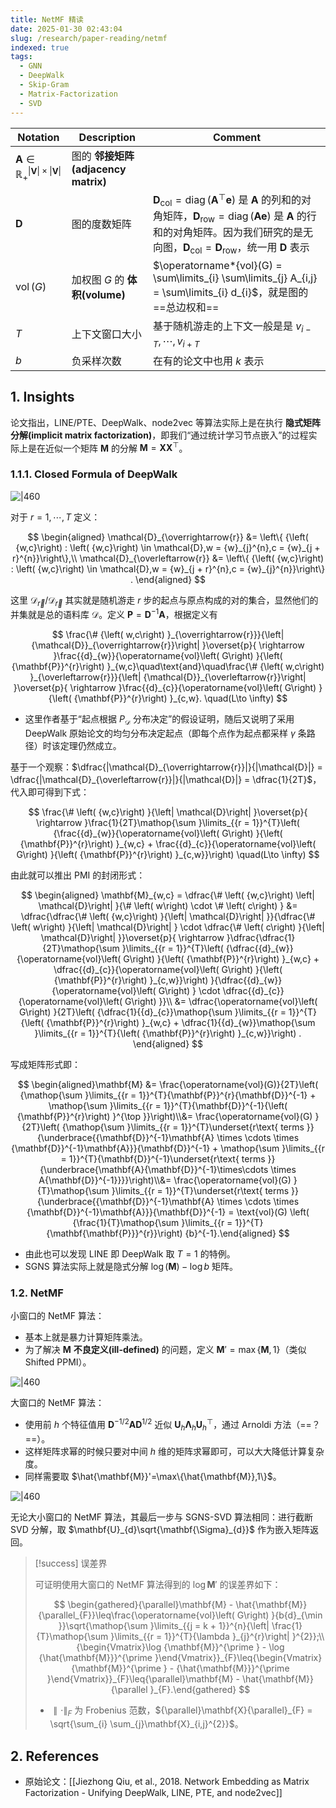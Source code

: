 ```yaml
---
title: NetMF 精读
date: 2025-01-30 02:43:04
slug: /research/paper-reading/netmf
indexed: true
tags:
  - GNN
  - DeepWalk
  - Skip-Gram
  - Matrix-Factorization
  - SVD
---
```


| Notation                                                               | Description                         | Comment                                                                                                                                                                                                                                                                                                                        |
| ---------------------------------------------------------------------- | ----------------------------------- | ------------------------------------------------------------------------------------------------------------------------------------------------------------------------------------------------------------------------------------------------------------------------------------------------------------------------------ |
| $\mathbf{A} \in \mathbb{R}_{+}^{\|\mathbf{V}\| \times \|\mathbf{V}\|}$ | 图的 **邻接矩阵(adjacency matrix)** |                                                                                                                                                                                                                                                                                                                                |
| $\mathbf{D}$                                                           | 图的度数矩阵                        | $\mathbf{D}_{\text{col}} = \operatorname*{diag}(\mathbf{A}^{\top}\mathbf{e})$ 是 $\mathbf{A}$ 的列和的对角矩阵，$\mathbf{D}_{\text{row}} = \operatorname*{diag}(\mathbf{A}\mathbf{e})$ 是 $\mathbf{A}$ 的行和的对角矩阵。因为我们研究的是无向图，$\mathbf{D}_{\text{col}} = \mathbf{D}_{\text{row}}$，统一用 $\mathbf{D}$ 表示 |
| $\operatorname*{vol}(G)$                                               | 加权图 $G$ 的 **体积(volume)**      | $\operatorname*{vol}(G) = \sum\limits_{i} \sum\limits_{j} A_{i,j} = \sum\limits_{i} d_{i}$，就是图的==总边权和==                                                                                                                                                                                                               |
| $T$                                                                    | 上下文窗口大小                      | 基于随机游走的上下文一般是是 $v_{i-T},\cdots,v_{i+T}$                                                                                                                                                                                                                                                                          |
| $b$                                                                    | 负采样次数                          | 在有的论文中也用 $k$ 表示                                                                                                                                                                                                                                                                                                      |

## 1. Insights

论文指出，LINE/PTE、DeepWalk、node2vec 等算法实际上是在执行 **隐式矩阵分解(implicit matrix factorization)**，即我们“通过统计学习节点嵌入”的过程实际上是在近似一个矩阵 $\mathbf{M}$ 的分解 $\mathbf{M}=\mathbf{X}\mathbf{X}^{\top}$。

### 1.1.1. Closed Formula of DeepWalk

![|460](https://img.memset0.cn/2025/01/25/xisKGrV3.png)

对于 $r=1,\cdots,T$ 定义：

$$
\begin{aligned}
\mathcal{D}_{\overrightarrow{r}} &= \left\{ {\left( {w,c}\right) : \left( {w,c}\right) \in \mathcal{D},w = {w}_{j}^{n},c = {w}_{j + r}^{n}}\right\},\\
\mathcal{D}_{\overleftarrow{r}} &= \left\{ {\left( {w,c}\right) : \left( {w,c}\right) \in \mathcal{D},w = {w}_{j + r}^{n},c = {w}_{j}^{n}}\right\} .
\end{aligned}
$$

这里 $\mathcal{D}_{\overrightarrow{r}} / \mathcal{D}_{\overleftarrow{r}}$ 其实就是随机游走 $r$ 步的起点与原点构成的对的集合，显然他们的并集就是总的语料库 $\mathcal{D}$。定义 $\mathbf{P} = {\mathbf{D}}^{-1}\mathbf{A}$，根据定义有

$$
\frac{\# {\left( w,c\right) }_{\overrightarrow{r}}}{\left| {\mathcal{D}}_{\overrightarrow{r}}\right| }\overset{p}{ \rightarrow }\frac{{d}_{w}}{\operatorname{vol}\left( G\right) }{\left( {\mathbf{P}}^{r}\right) }_{w,c}\quad\text{and}\quad\frac{\# {\left( w,c\right) }_{\overleftarrow{r}}}{\left| {\mathcal{D}}_{\overleftarrow{r}}\right| }\overset{p}{ \rightarrow }\frac{{d}_{c}}{\operatorname{vol}\left( G\right) }{\left( {\mathbf{P}}^{r}\right) }_{c,w}.
\quad(L\to \infty)
$$

- 这里作者基于“起点根据 $P_{\mathcal{D}}$ 分布决定”的假设证明，随后又说明了采用 DeepWalk 原始论文的均匀分布决定起点（即每个点作为起点都采样 $\gamma$ 条路径）时该定理仍然成立。

基于一个观察：$\dfrac{|\mathcal{D}_{\overrightarrow{r}}|}{|\mathcal{D}|} = \dfrac{|\mathcal{D}_{\overleftarrow{r}}|}{|\mathcal{D}|} = \dfrac{1}{2T}$，代入即可得到下式：

$$
\frac{\# \left( {w,c}\right) }{\left| \mathcal{D}\right| }\overset{p}{ \rightarrow }\frac{1}{2T}\mathop{\sum }\limits_{{r = 1}}^{T}\left( {\frac{{d}_{w}}{\operatorname{vol}\left( G\right) }{\left( {\mathbf{P}}^{r}\right) }_{w,c} + \frac{{d}_{c}}{\operatorname{vol}\left( G\right) }{\left( {\mathbf{P}}^{r}\right) }_{c,w}}\right)
\quad(L\to \infty)
$$

由此就可以推出 PMI 的封闭形式：

$$
\begin{aligned}
\mathbf{M}_{w,c} = \dfrac{\# \left( {w,c}\right) \left| \mathcal{D}\right| }{\# \left( w\right) \cdot \# \left( c\right) } &= \dfrac{\dfrac{\# \left( {w,c}\right) }{\left| \mathcal{D}\right| }}{\dfrac{\# \left( w\right) }{\left| \mathcal{D}\right| } \cdot \dfrac{\# \left( c\right) }{\left| \mathcal{D}\right| }}\overset{p}{ \rightarrow }\dfrac{\dfrac{1}{2T}\mathop{\sum }\limits_{{r = 1}}^{T}\left( {\dfrac{{d}_{w}}{\operatorname{vol}\left( G\right) }{\left( {\mathbf{P}}^{r}\right) }_{w,c} + \dfrac{{d}_{c}}{\operatorname{vol}\left( G\right) }{\left( {\mathbf{P}}^{r}\right) }_{c,w}}\right) }{\dfrac{{d}_{w}}{\operatorname{vol}\left( G\right) } \cdot \dfrac{{d}_{c}}{\operatorname{vol}\left( G\right) }}\\
&= \dfrac{\operatorname{vol}\left( G\right) }{2T}\left( {\dfrac{1}{{d}_{c}}\mathop{\sum }\limits_{{r = 1}}^{T}{\left( {\mathbf{P}}^{r}\right) }_{w,c} + \dfrac{1}{{d}_{w}}\mathop{\sum }\limits_{{r = 1}}^{T}{\left( {\mathbf{P}}^{r}\right) }_{c,w}}\right) .
\end{aligned}
$$

写成矩阵形式即：

$$
\begin{aligned}\mathbf{M} &= \frac{\operatorname{vol}(G)}{2T}\left( {\mathop{\sum }\limits_{{r = 1}}^{T}{\mathbf{P}}^{r}{\mathbf{D}}^{-1} + \mathop{\sum }\limits_{{r = 1}}^{T}{\mathbf{D}}^{-1}{\left( {\mathbf{P}}^{r}\right) }^{\top }}\right)\\&= \frac{\operatorname{vol}(G) }{2T}\left( {\mathop{\sum }\limits_{{r = 1}}^{T}\underset{r\text{ terms }}{\underbrace{{\mathbf{D}}^{-1}\mathbf{A} \times \cdots \times {\mathbf{D}}^{-1}\mathbf{A}}}{\mathbf{D}}^{-1} + \mathop{\sum }\limits_{{r = 1}}^{T}{\mathbf{D}}^{-1}\underset{r\text{ terms }}{\underbrace{\mathbf{A}{\mathbf{D}}^{-1}\times\cdots \times A{\mathbf{D}}^{-1}}}}\right)\\&= \frac{\operatorname{vol}(G) }{T}\mathop{\sum }\limits_{{r = 1}}^{T}\underset{r\text{ terms }}{\underbrace{{\mathbf{D}}^{-1}\mathbf{A} \times \cdots \times {\mathbf{D}}^{-1}\mathbf{A}}}{\mathbf{D}}^{-1} = \text{vol}(G) \left( {\frac{1}{T}\mathop{\sum }\limits_{{r = 1}}^{T}{\mathbf{\mathbf{P}}}^{r}}\right) {b}^{-1}.\end{aligned}
$$

- 由此也可以发现 LINE 即 DeepWalk 取 $T=1$ 的特例。
- SGNS 算法实际上就是隐式分解 $\log( \mathbf{M}) - \log b$ 矩阵。

### 1.2. NetMF

小窗口的 NetMF 算法：

- 基本上就是暴力计算矩阵乘法。
- 为了解决 $\mathbf{M}$ **不良定义(ill-defined)** 的问题，定义 $\mathbf{M}'=\max \{ \mathbf{M},1 \}$（类似 Shifted PPMI）。

![|460](https://img.memset0.cn/2025/01/30/pBTywcSl.png)

大窗口的 NetMF 算法：

- 使用前 $h$ 个特征值用 $\mathbf{D}^{- 1/2} \mathbf{A} \mathbf{D}^{1 / 2}$ 近似 $\mathbf{U}_{h} \mathbf{\Lambda}_{h} \mathbf{U}_{h}^{\top}$，通过 Arnoldi 方法（==？==）。
- 这样矩阵求幂的时候只要对中间 $h$ 维的矩阵求幂即可，可以大大降低计算复杂度。
- 同样需要取 $\hat{\mathbf{M}}'=\max\{\hat{\mathbf{M}},1\}$。

![|460](https://img.memset0.cn/2025/01/30/DPHnatZR.png)

无论大小窗口的 NetMF 算法，其最后一步与 SGNS-SVD 算法相同：进行截断 SVD 分解，取 $\mathbf{U}_{d}\sqrt{\mathbf{\Sigma}_{d}}$ 作为嵌入矩阵返回。

> [!success] 误差界
>
> 可证明使用大窗口的 NetMF 算法得到的 $\log \mathbf{M}'$ 的误差界如下：
>
> $$
> \begin{gathered}{\parallel}\mathbf{M} - \hat{\mathbf{M}}{\parallel_{F}}\leq\frac{\operatorname{vol}\left( G\right) }{b{d}_{\min }}\sqrt{\mathop{\sum }\limits_{{j = k + 1}}^{n}{\left| \frac{1}{T}\mathop{\sum }\limits_{{r = 1}}^{T}{\lambda }_{j}^{r}\right| }^{2}};\\{\begin{Vmatrix}\log {\mathbf{M}}^{\prime } - \log {\hat{\mathbf{M}}}^{\prime }\end{Vmatrix}}_{F}\leq{\begin{Vmatrix}{\mathbf{M}}^{\prime } - {\hat{\mathbf{M}}}^{\prime }\end{Vmatrix}}_{F}\leq{\parallel}\mathbf{M} - \hat{\mathbf{M}}{\parallel }_{F}.\end{gathered}
> $$
>
> -   $\parallel \cdot \parallel_{F}$ 为 Frobenius 范数，${\parallel}\mathbf{X}{\parallel}_{F} = \sqrt{\sum_{i} \sum_{j}\mathbf{X}_{i,j}^{2}}$。

## 2. References

- 原始论文：[[Jiezhong Qiu, et al., 2018. Network Embedding as Matrix Factorization - Unifying DeepWalk, LINE, PTE, and node2vec]]
